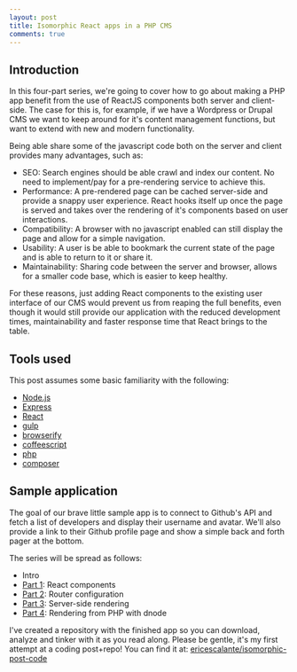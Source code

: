 ```yaml
---
layout: post
title: Isomorphic React apps in a PHP CMS
comments: true
---
```


## Introduction

In this four-part series, we're going to cover how to go about making a PHP app benefit from the use of ReactJS components both server and client-side. The case for this is, for example, if we have a Wordpress or Drupal CMS we want to keep around for it's content management functions, but want to extend with new and modern functionality.

Being able share some of the javascript code both on the server and client provides many advantages, such as:

- SEO: Search engines should be able crawl and index our content. No need to implement/pay for a pre-rendering service to achieve this.
- Performance: A pre-rendered page can be cached server-side and provide a snappy user experience. React hooks itself up once the page is served and takes over the rendering of it's components based on user interactions.
- Compatibility: A browser with no javascript enabled can still display the page and allow for a simple navigation.
- Usability: A user is be able to bookmark the current state of the page and is able to return to it or share it.
- Maintainability: Sharing code between the server and browser, allows for a smaller code base, which is easier to keep healthy.

For these reasons, just adding React components to the existing user interface of our CMS would prevent us from reaping the full benefits, even though it would still provide our application with the reduced development times, maintainability and faster response time that React brings to the table.

## Tools used

This post assumes some basic familiarity with the following:

* [Node.js](https://nodejs.org/)
* [Express](http://expressjs.com/)
* [React](https://facebook.github.io/react/)
* [gulp](http://gulpjs.com/)
* [browserify](http://browserify.org/)
* [coffeescript](http://coffeescript.org/)
* [php](http://php.net/) 
* [composer](https://getcomposer.org/)

  
## Sample application

The goal of our brave little sample app is to connect to Github's API and fetch a list of developers and display their username and avatar. We'll also provide a link to their Github profile page and show a simple back and forth pager at the bottom.

The series will be spread as follows:

* Intro
* [Part 1](/2015/06/21/isomorphic1/): React components
* [Part 2](/2015/06/21/isomorphic2/): Router configuration
* [Part 3](/2015/06/21/isomorphic3/): Server-side rendering
* [Part 4](/2015/06/21/isomorphic4/): Rendering from PHP with dnode

I've created a repository with the finished app so you can download, analyze and tinker with it as you read along. 
Please be gentle, it's my first attempt at a coding post+repo!
You can find it at: [ericescalante/isomorphic-post-code](https://github.com/ericescalante/isomorphic-post-code)


